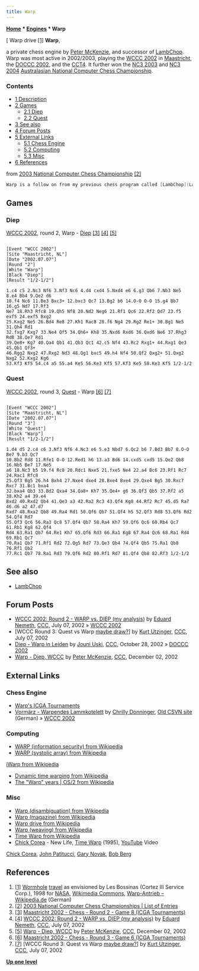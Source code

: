 ```yaml
---
title: Warp
---
```

**[Home](Home "Home") \* [Engines](Engines "Engines") \* Warp**



[ Warp drive <a id="cite-note-1" href="#cite-ref-1">[1]</a>
**Warp**,  

a private chess engine by [Peter McKenzie](Peter_McKenzie "Peter McKenzie"), and successor of [LambChop](LambChop "LambChop"). Warp was most active in 2002/2003, playing the [WCCC 2002](WCCC_2002 "WCCC 2002") in [Maastricht](https://en.wikipedia.org/wiki/Maastricht), the [DOCCC 2002](DOCCC_2002 "DOCCC 2002"), and the [CCT4](CCT4 "CCT4"). 
It further won the [NC3 2003](NC3_2003 "NC3 2003") and [NC3 2004](NC3_2004 "NC3 2004") [Australasian National Computer Chess Championship](Australasian_National_Computer_Chess_Championship "Australasian National Computer Chess Championship"). 



### Contents


* [1 Description](#description)
* [2 Games](#games)
	+ [2.1 Diep](#diep)
	+ [2.2 Quest](#quest)
* [3 See also](#see-also)
* [4 Forum Posts](#forum-posts)
* [5 External Links](#external-links)
	+ [5.1 Chess Engine](#chess-engine)
	+ [5.2 Computing](#computing)
	+ [5.3 Misc](#misc)
* [6 References](#references)






from [2003 National Computer Chess Championship](NC3_2003 "NC3 2003") <a id="cite-note-2" href="#cite-ref-2">[2]</a>




```C++
Warp is a follow on from my previous chess program called [LambChop](LambChop "LambChop"), the name was changed when I re-wrote much of the low level code handling [move generation](Move_Generation "Move Generation"), tree traversal etc. Warp has a relatively knowledgable [evaluation function](Evaluation_Function "Evaluation Function") in the style of its predecessor, but has an increased emphasis on [pruning](Pruning "Pruning") irrelevant variations from the [search tree](Search_Tree "Search Tree"). This means that Warp [searches](Search "Search") quite [deeply](Depth "Depth") despite a comparatively low [nodes per second](Nodes_per_Second "Nodes per Second") speed. 

```

## Games


### Diep


[WCCC 2002](WCCC_2002 "WCCC 2002"), round 2, Warp - [Diep](Diep "Diep") <a id="cite-note-3" href="#cite-ref-3">[3]</a> <a id="cite-note-4" href="#cite-ref-4">[4]</a> <a id="cite-note-5" href="#cite-ref-5">[5]</a>




```

[Event "WCCC 2002"]
[Site "Maastricht, NL"]
[Date "2002.07.07"]
[Round "2"]
[White "Warp"]
[Black "Diep"]
[Result "1/2-1/2"]

1.c4 c5 2.Nc3 Nf6 3.Nf3 Nc6 4.d4 cxd4 5.Nxd4 e6 6.g3 Qb6 7.Nb3 Ne5 8.e4 Bb4 9.Qe2 d6 
10.f4 Nc6 11.Be3 Bxc3+ 12.bxc3 Qc7 13.Bg2 b6 14.O-O O-O 15.g4 Bb7 16.g5 Nd7 17.Rf3 
Ne7 18.Rh3 Rfc8 19.Qh5 Nf8 20.Nd2 Neg6 21.Rf1 Qc6 22.Rf2 Qd7 23.f5 exf5 24.exf5 Bxg2 
25.Kxg2 Ne5 26.Bd4 Re8 27.Kh1 Rac8 28.f6 Ng4 29.Rg2 Re1+ 30.Bg1 Ne5 31.Qh4 Rd1 
32.fxg7 Kxg7 33.Ne4 Qf5 34.Qh6+ Kh8 35.Nxd6 Rxd6 36.Qxd6 Ne6 37.Rhg3 Rd8 38.Qe7 Rd1 
39.Qe8+ Kg7 40.Qa4 Qb1 41.Qb3 Qc1 42.c5 Nf4 43.Rc2 Rxg1+ 44.Rxg1 Qe3 45.Qb1 Qf3+ 
46.Rgg2 Nxg2 47.Rxg2 Nd3 48.Qg1 bxc5 49.h4 Nf4 50.Qf2 Qxg2+ 51.Qxg2 Nxg2 52.Kxg2 Kg6
53.Kf3 Kf5 54.c4 a5 55.a4 Ke5 56.Ke3 Kf5 57.Kf3 Ke5 58.Ke3 Kf5 1/2-1/2

```

### Quest


[WCCC 2002](WCCC_2002 "WCCC 2002"), round 3, [Quest](Quest "Quest") - Warp <a id="cite-note-6" href="#cite-ref-6">[6]</a> <a id="cite-note-7" href="#cite-ref-7">[7]</a>




```

[Event "WCCC 2002"]
[Site "Maastricht, NL"]
[Date "2002.07.07"]
[Round "3"]
[White "Quest"]
[Black "Warp"]
[Result "1/2-1/2"]

1.d4 d5 2.c4 c6 3.Nf3 Nf6 4.Nc3 e6 5.e3 Nbd7 6.Qc2 b6 7.Bd3 Bb7 8.O-O Be7 9.b3 Qc7 
10.Bb2 Rd8 11.Rfe1 O-O 12.Red1 h6 13.a3 Bd6 14.cxd5 cxd5 15.Qe2 Qb8 16.Nb5 Be7 17.Ne5 
a6 18.Nc3 b5 19.f4 Rc8 20.Rdc1 Nxe5 21.fxe5 Ne4 22.a4 Bc6 23.Rf1 Rc7 24.Rac1 Rfc8 
25.Qf3 Bg5 26.h4 Bxh4 27.Nxe4 dxe4 28.Bxe4 Bxe4 29.Qxe4 Bg5 30.Rxc7 Rxc7 31.Bc1 bxa4 
32.bxa4 Qb3 33.Bd2 Qxa4 34.Qa8+ Kh7 35.Qe4+ g6 36.Qf3 Qb5 37.Rf2 a5 38.Kh2 a4 39.e4 
Bxd2 40.Rxd2 Qb4 41.Qe3 a3 42.Ra2 Rc3 43.Qf4 Kg8 44.Rf2 Rc7 45.d5 Ra7 46.d6 a2 47.d7 
Rxd7 48.Rxa2 Qb8 49.Ra4 Rd1 50.Qf6 Qb7 51.Qf4 h5 52.Qf3 Rd8 53.Qf6 Rd2 54.Qf4 Rd7 
55.Qf3 Qc6 56.Ra3 Qc8 57.Qf4 Qb7 58.Ra4 Kh7 59.Qf6 Qc6 60.Rb4 Qc7 61.Rb1 Kg8 62.Qf4 
Rd4 63.Ra1 Qb7 64.Re1 Kh7 65.Qf6 Rd3 66.Ra1 Kg8 67.Ra4 Qc6 68.Ra1 Rd4 69.Rb1 Qc7 
70.Ra1 Qb7 71.Rf1 Rd2 72.Qg5 Rd7 73.Qe3 Qb4 74.Qf4 Qb5 75.Ra1 Qb8 76.Rf1 Qb2
77.Rc1 Qb7 78.Ra1 Rd3 79.Qf6 Rd2 80.Rf1 Rd7 81.Qf4 Qb8 82.Rf3 1/2-1/2

```

## See also


* [LambChop](LambChop "LambChop")


## Forum Posts


* [WCCC 2002: Round 2 - WARP vs. DIEP (my analysis)](https://www.stmintz.com/ccc/index.php?id=238978) by [Eduard Nemeth](index.php?title=Eduard_Nemeth&action=edit&redlink=1 "Eduard Nemeth (page does not exist)"), [CCC](CCC "CCC"), July 07, 2002 » [WCCC 2002](WCCC_2002 "WCCC 2002")
* [WCCC Round 3: Quest vs Warp [maybe draw?](https://www.stmintz.com/ccc/index.php?id=239026)] by [Kurt Utzinger](Kurt_Utzinger "Kurt Utzinger"), [CCC](CCC "CCC"), July 07, 2002
* [Diep - Warp in Leiden](https://www.stmintz.com/ccc/index.php?id=262199) by [Jouni Uski](Jouni_Uski "Jouni Uski"), [CCC](CCC "CCC"), October 28, 2002 » [DOCCC 2002](DOCCC_2002 "DOCCC 2002")
* [Warp - Diep, WCCC](https://www.stmintz.com/ccc/index.php?id=268444) by [Peter McKenzie](Peter_McKenzie "Peter McKenzie"), [CCC](CCC "CCC"), December 02, 2002


## External Links


### Chess Engine


* [Warp's ICGA Tournaments](https://www.game-ai-forum.org/icga-tournaments/program.php?id=68)
* [Vormärz - Warpendes Lammkotelett](http://old.csvn.nl/VorMaerz.html) by [Chrilly Donninger](Chrilly_Donninger "Chrilly Donninger"), [Old CSVN site](CSVN "CSVN") (German) » [WCCC 2002](WCCC_2002 "WCCC 2002")


### Computing


* [WARP (information security) from Wikipedia](https://en.wikipedia.org/wiki/WARP_(information_security))
* [WARP (systolic array) from Wikipedia](https://en.wikipedia.org/wiki/WARP_(systolic_array))


 [iWarp from Wikipedia](https://en.wikipedia.org/wiki/IWarp)
* [Dynamic time warping from Wikipedia](https://en.wikipedia.org/wiki/Dynamic_time_warping)
* [The "Warp" years | OS/2 from Wikipedia](https://en.wikipedia.org/wiki/OS/2#1994.E2.80.931996:_The_.22Warp.22_years)


### Misc


* [Warp (disambiguation) from Wikipedia](https://en.wikipedia.org/wiki/Warp)
* [Warp (magazine) from Wikipedia](https://en.wikipedia.org/wiki/Warp_%28magazine%29)
* [Warp drive from Wikipedia](https://en.wikipedia.org/wiki/Warp_drive)
* [Warp (weaving) from Wikipedia](https://en.wikipedia.org/wiki/Warp_%28weaving%29)
* [Time Warp from Wikipedia](https://en.wikipedia.org/wiki/Time_Warp)
* [Chick Corea](Category:Chick_Corea "Category:Chick Corea") - New Life, [Time Warp](https://en.wikipedia.org/wiki/Time_Warp_(album)) (1995), [YouTube](https://en.wikipedia.org/wiki/YouTube) Video


 [Chick Corea](Category:Chick_Corea "Category:Chick Corea"), [John Patitucci](Category:John_Patitucci "Category:John Patitucci"), [Gary Novak](https://en.wikipedia.org/wiki/Gary_Novak), [Bob Berg](Category:Bob_Berg "Category:Bob Berg")
 
## References


1. <a id="cite-ref-1" href="#cite-note-1">[1]</a> [Wormhole](https://en.wikipedia.org/wiki/Wormhole) [travel](https://en.wikipedia.org/wiki/Wormhole#Traversable_wormholes) as envisioned by Les Bossinas (Cortez III Service Corp.), 1998 for [NASA](https://en.wikipedia.org/wiki/NASA), [Wikimedia Commons](https://en.wikipedia.org/wiki/Wikimedia_Commons), [Warp-Antrieb – Wikipedia.de](https://de.wikipedia.org/wiki/Warp-Antrieb) (German)
2. <a id="cite-ref-2" href="#cite-note-2">[2]</a> [2003 National Computer Chess Championships | List of Entries](http://users.cecs.anu.edu.au/~shaun/chess/NC3_-_List_of_Entries.html)
3. <a id="cite-ref-3" href="#cite-note-3">[3]</a> [Maastricht 2002 - Chess - Round 2 - Game 8 (ICGA Tournaments)](https://www.game-ai-forum.org/icga-tournaments/round.php?tournament=20&round=2&id=8)
4. <a id="cite-ref-4" href="#cite-note-4">[4]</a>  [WCCC 2002: Round 2 - WARP vs. DIEP (my analysis)](https://www.stmintz.com/ccc/index.php?id=238978) by [Eduard Nemeth](index.php?title=Eduard_Nemeth&action=edit&redlink=1 "Eduard Nemeth (page does not exist)"), [CCC](CCC "CCC"), July 07, 2002
5. <a id="cite-ref-5" href="#cite-note-5">[5]</a> [Warp - Diep, WCCC](https://www.stmintz.com/ccc/index.php?id=268444) by [Peter McKenzie](Peter_McKenzie "Peter McKenzie"), [CCC](CCC "CCC"), December 02, 2002
6. <a id="cite-ref-6" href="#cite-note-6">[6]</a> [Maastricht 2002 - Chess - Round 3 - Game 6 (ICGA Tournaments)](https://www.game-ai-forum.org/icga-tournaments/round.php?tournament=20&round=3&id=6)
7. <a id="cite-ref-7" href="#cite-note-7">[7]</a> [WCCC Round 3: Quest vs Warp [maybe draw?](https://www.stmintz.com/ccc/index.php?id=239026)] by [Kurt Utzinger](Kurt_Utzinger "Kurt Utzinger"), [CCC](CCC "CCC"), July 07, 2002

**[Up one level](Engines "Engines")**







 
